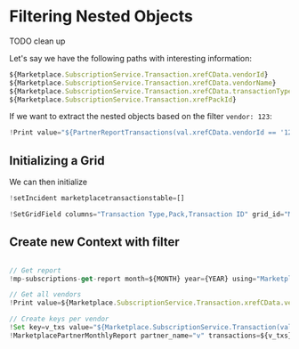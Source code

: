 # Filtering Nested Objects

TODO clean up

Let's say we have the following paths with interesting information:

```javascript
${Marketplace.SubscriptionService.Transaction.xrefCData.vendorId}
${Marketplace.SubscriptionService.Transaction.xrefCData.vendorName}
${Marketplace.SubscriptionService.Transaction.xrefCData.transactionType}
${Marketplace.SubscriptionService.Transaction.xrefPackId}
```

If we want to extract the nested objects based on the filter `vendor: 123`:

```javascript
!Print value="${PartnerReportTransactions(val.xrefCData.vendorId == '123')}" extend-context=`TransactionsSummary=.=[{"transactiontype": val.xrefCData.transactionType, "pack": val.xrefPackId, "transactionid": val.xrefTransactionId}]` ignore-outputs=true
```

## Initializing a Grid

We can then initialize

```javascript
!setIncident marketplacetransactionstable=[]
```

```javascript
!SetGridField columns="Transaction Type,Pack,Transaction ID" grid_id="Marketplace Transactions Table" context_path=TransactionsSummary overwrite=true keys="transactiontype,pack,transactionid"
```

## Create new Context with filter

```javascript

// Get report
!mp-subscriptions-get-report month=${MONTH} year={YEAR} using="Marketplace Susbcription Production"

// Get all vendors
!Print value=${Marketplace.SubscriptionService.Transaction.xrefCData.vendorId}

// Create keys per vendor
!Set key=v_txs value="${Marketplace.SubscriptionService.Transaction(val.xrefCData.vendorId == $VENDOR_ID)}"
!MarketplacePartnerMonthlyReport partner_name="v" transactions=${v_txs} month=August year=2022
```
